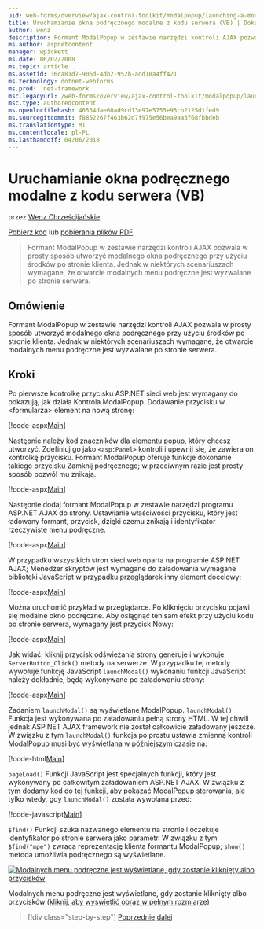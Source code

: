 ```yaml
---
uid: web-forms/overview/ajax-control-toolkit/modalpopup/launching-a-modal-popup-window-from-server-code-vb
title: Uruchamianie okna podręcznego modalne z kodu serwera (VB) | Dokumentacja firmy Microsoft
author: wenz
description: Formant ModalPopup w zestawie narzędzi kontroli AJAX pozwala w prosty sposób utworzyć modalnego okna podręcznego przy użyciu środków po stronie klienta. Jednakże w niektórych scenariuszach wymagane tego t...
ms.author: aspnetcontent
manager: wpickett
ms.date: 06/02/2008
ms.topic: article
ms.assetid: 36ca81d7-906d-4db2-952b-add18a4ff421
ms.technology: dotnet-webforms
ms.prod: .net-framework
msc.legacyurl: /web-forms/overview/ajax-control-toolkit/modalpopup/launching-a-modal-popup-window-from-server-code-vb
msc.type: authoredcontent
ms.openlocfilehash: 46554dae60ad9cd13e97e5755e95cb2125d1fed9
ms.sourcegitcommit: f8852267f463b62d7f975e56bea9aa3f68fbbdeb
ms.translationtype: MT
ms.contentlocale: pl-PL
ms.lasthandoff: 04/06/2018
---
```

<a name="launching-a-modal-popup-window-from-server-code-vb"></a>Uruchamianie okna podręcznego modalne z kodu serwera (VB)
====================
przez [Wenz Chrześcijańskie](https://github.com/wenz)

[Pobierz kod](http://download.microsoft.com/download/2/4/0/24052038-f942-4336-905b-b60ae56f0dd5/ModalPopup1.vb.zip) lub [pobierania plików PDF](http://download.microsoft.com/download/b/6/a/b6ae89ee-df69-4c87-9bfb-ad1eb2b23373/modalpopup1VB.pdf)

> Formant ModalPopup w zestawie narzędzi kontroli AJAX pozwala w prosty sposób utworzyć modalnego okna podręcznego przy użyciu środków po stronie klienta. Jednak w niektórych scenariuszach wymagane, że otwarcie modalnych menu podręczne jest wyzwalane po stronie serwera.


## <a name="overview"></a>Omówienie

Formant ModalPopup w zestawie narzędzi kontroli AJAX pozwala w prosty sposób utworzyć modalnego okna podręcznego przy użyciu środków po stronie klienta. Jednak w niektórych scenariuszach wymagane, że otwarcie modalnych menu podręczne jest wyzwalane po stronie serwera.

## <a name="steps"></a>Kroki

Po pierwsze kontrolkę przycisku ASP.NET sieci web jest wymagany do pokazują, jak działa Kontrola ModalPopup. Dodawanie przycisku w &lt;formularza&gt; element na nową stronę:

[!code-aspx[Main](launching-a-modal-popup-window-from-server-code-vb/samples/sample1.aspx)]

Następnie należy kod znaczników dla elementu popup, który chcesz utworzyć. Zdefiniuj go jako `<asp:Panel>` kontroli i upewnij się, że zawiera on kontrolkę przycisku. Formant ModalPopup oferuje funkcje dokonanie takiego przycisku Zamknij podręcznego; w przeciwnym razie jest prosty sposób pozwól mu znikają.

[!code-aspx[Main](launching-a-modal-popup-window-from-server-code-vb/samples/sample2.aspx)]

Następnie dodaj formant ModalPopup w zestawie narzędzi programu ASP.NET AJAX do strony. Ustawianie właściwości przycisku, który jest ładowany formant, przycisk, dzięki czemu znikają i identyfikator rzeczywiste menu podręczne.

[!code-aspx[Main](launching-a-modal-popup-window-from-server-code-vb/samples/sample3.aspx)]

W przypadku wszystkich stron sieci web oparta na programie ASP.NET AJAX; Menedżer skryptów jest wymagane do załadowania wymagane biblioteki JavaScript w przypadku przeglądarek inny element docelowy:

[!code-aspx[Main](launching-a-modal-popup-window-from-server-code-vb/samples/sample4.aspx)]

Można uruchomić przykład w przeglądarce. Po kliknięciu przycisku pojawi się modalne okno podręczne. Aby osiągnąć ten sam efekt przy użyciu kodu po stronie serwera, wymagany jest przycisk Nowy:

[!code-aspx[Main](launching-a-modal-popup-window-from-server-code-vb/samples/sample5.aspx)]

Jak widać, kliknij przycisk odświeżania strony generuje i wykonuje `ServerButton_Click()` metody na serwerze. W przypadku tej metody wywołuje funkcję JavaScript `launchModal()` wykonaniu funkcji JavaScript należy dokładnie, będą wykonywane po załadowaniu strony:

[!code-aspx[Main](launching-a-modal-popup-window-from-server-code-vb/samples/sample6.aspx)]

Zadaniem `launchModal()` są wyświetlane ModalPopup. `launchModal()` Funkcja jest wykonywana po załadowaniu pełną strony HTML. W tej chwili jednak ASP.NET AJAX framework nie został całkowicie załadowany jeszcze. W związku z tym `launchModal()` funkcja po prostu ustawia zmienną kontroli ModalPopup musi być wyświetlana w późniejszym czasie na:

[!code-html[Main](launching-a-modal-popup-window-from-server-code-vb/samples/sample7.html)]

`pageLoad()` Funkcji JavaScript jest specjalnych funkcji, który jest wykonywany po całkowitym załadowaniem ASP.NET AJAX. W związku z tym dodamy kod do tej funkcji, aby pokazać ModalPopup sterowania, ale tylko wtedy, gdy `launchModal()` została wywołana przed:

[!code-javascript[Main](launching-a-modal-popup-window-from-server-code-vb/samples/sample8.js)]

`$find()` Funkcji szuka nazwanego elementu na stronie i oczekuje identyfikator po stronie serwera jako parametr. W związku z tym `$find("mpe")` zwraca reprezentację klienta formantu ModalPopup; `show()` metoda umożliwia podręcznego są wyświetlane.


[![Modalnych menu podręczne jest wyświetlane, gdy zostanie kliknięty albo przycisków](launching-a-modal-popup-window-from-server-code-vb/_static/image2.png)](launching-a-modal-popup-window-from-server-code-vb/_static/image1.png)

Modalnych menu podręczne jest wyświetlane, gdy zostanie kliknięty albo przycisków ([kliknij, aby wyświetlić obraz w pełnym rozmiarze](launching-a-modal-popup-window-from-server-code-vb/_static/image3.png))

> [!div class="step-by-step"]
> [Poprzednie](positioning-a-modalpopup-cs.md)
> [dalej](using-modalpopup-with-a-repeater-control-vb.md)
